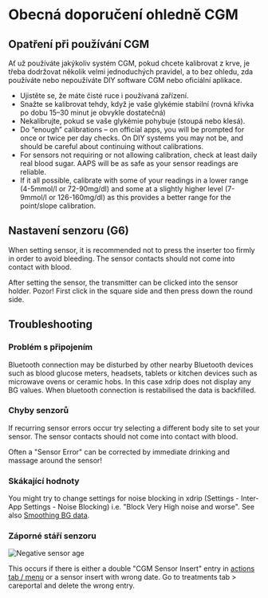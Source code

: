 # Obecná doporučení ohledně CGM

## Opatření při používání CGM

Ať už používáte jakýkoliv systém CGM, pokud chcete kalibrovat z krve, je třeba dodržovat několik velmi jednoduchých pravidel, a to bez ohledu, zda používáte nebo nepoužíváte DIY software CGM nebo oficiální aplikace.

-   Ujistěte se, že máte čisté ruce i používaná zařízení.
-   Snažte se kalibrovat tehdy, když je vaše glykémie stabilní (rovná křivka po dobu 15–30 minut je obvykle dostatečná)
-   Nekalibrujte, pokud se vaše glykémie pohybuje (stoupá nebo klesá).
-   Do “enough” calibrations – on official apps, you will be prompted for once or twice per day checks. On DIY systems you may not be, and should be careful about continuing without calibrations.
-   For sensors not requiring or not allowing calibration, check at least daily real blood sugar. AAPS will be as safe as your sensor readings are reliable.
-   If it all possible, calibrate with some of your readings in a lower range (4-5mmol/l or 72-90mg/dl) and some at a slightly higher level (7-9mmol/l or 126-160mg/dl) as this provides a better range for the point/slope calibration.

## Nastavení senzoru (G6)

When setting sensor, it is recommended not to press the inserter too firmly in order to avoid bleeding. The sensor contacts should not come into contact with blood.

After setting the sensor, the transmitter can be clicked into the sensor holder. Pozor! First click in the square side and then press down the round side.

## Troubleshooting

### Problém s připojením

Bluetooth connection may be disturbed by other nearby Bluetooth devices such as blood glucose meters, headsets, tablets or kitchen devices such as microwave ovens or ceramic hobs. In this case xdrip does not display any BG values. When bluetooth connection is restabilised the data is backfilled.

### Chyby senzorů

If recurring sensor errors occur try selecting a different body site to set your sensor. The sensor contacts should not come into contact with blood.

Often a "Sensor Error" can be corrected by immediate drinking and massage around the sensor!

### Skákající hodnoty

You might try to change settings for noise blocking in xdrip (Settings - Inter-App Settings - Noise Blocking) i.e. "Block Very High noise and worse". See also [Smoothing BG data](../CompatibleCgms/SmoothingBloodGlucoseData.md).

### Záporné stáří senzoru

![Negative sensor age](../images/Troubleshooting_SensorAge.png)

This occurs if there is either a double "CGM Sensor Insert" entry in [actions tab / menu](../DailyLifeWithAaps/AapsScreens.md#action-tab) or a sensor insert with wrong date. Go to treatments tab \> careportal and delete the wrong entry.
